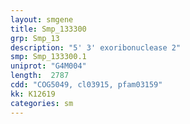 ```yaml
---
layout: smgene
title: Smp_133300
grp: Smp_13
description: "5' 3' exoribonuclease 2"
smp: Smp_133300.1
uniprot: "G4M004"
length:  2787
cdd: "COG5049, cl03915, pfam03159"
kk: K12619
categories: sm
---
```

